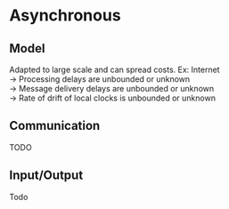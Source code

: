 ---
---

# Asynchronous
## Model
Adapted to large scale and can spread costs. Ex: Internet  
→ Processing delays are unbounded or unknown  
→ Message delivery delays are unbounded or unknown  
→ Rate of drift of local clocks is unbounded or unknown

## Communication
TODO

## Input/Output
Todo